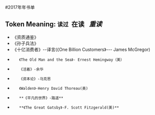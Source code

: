 #2017年年书单

## Token Meaning: `读过`  **在读**   *重读*

* 《资质通鉴》
* 《孙子兵法》
* 《十亿消费者》--译言(《One Billion Customers》--- James McGregor)
*        《The Old Man and the Sea》- Ernest Hemingway（美）
*        《活着》-余华
*        《资本论》-马克思
*        《Walden》-Henry David Thoreau(美)
*        **《平凡的世界》-路遥**
*        **《The Great Gatsby》-F. Scott Fitzgerald(美)**

